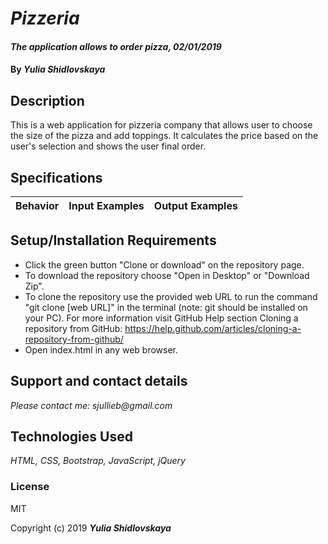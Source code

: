 # _Pizzeria_
#### _The application allows to order pizza, 02/01/2019_
#### By _**Yulia Shidlovskaya**_
## Description
This is a web application for pizzeria company that allows user to choose the size of the pizza and add toppings. It calculates the price based on the user's selection and shows the user final order.


## Specifications
| Behavior                            | Input Examples | Output Examples  |
|-------------------------------------|----------------|------------------|

## Setup/Installation Requirements

* Click the green button "Clone or download" on the repository page.
* To download the repository choose "Open in Desktop" or "Download Zip".
* To clone the repository use the provided web URL to run the command "git clone [web URL]" in the terminal
(note: git should be installed on your PC).  For more information visit GitHub Help section Cloning a repository from GitHub:
https://help.github.com/articles/cloning-a-repository-from-github/
* Open index.html in any web browser.

## Support and contact details

_Please contact me: sjullieb@gmail.com_

## Technologies Used

_HTML, CSS, Bootstrap, JavaScript, jQuery_

### License
MIT

Copyright (c) 2019 **_Yulia Shidlovskaya_**
